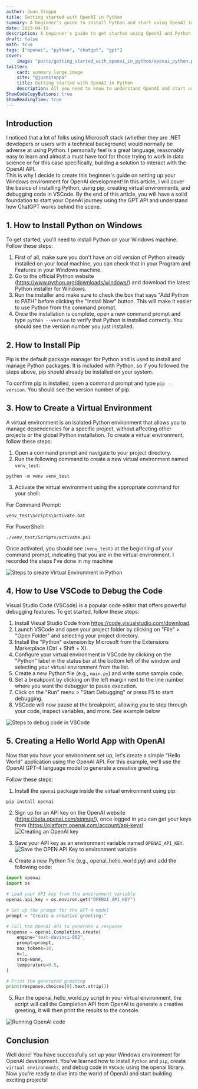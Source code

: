 ```yaml
---
author: Juan Stoppa
title: Getting started with OpenAI in Python
summary: A beginner's guide to install Python and start using OpenAI in Windows
date: 2023-04-19
description: A beginner's guide to get started using OpenAI and Python in Windows
draft: false
math: true
tags: ["openai", "python", "chatgpt", "gpt"]
cover:
    image: "posts/getting_started_with_openai_in_python/openai_python.png"
twitter:
    card: summary_large_image
    site: "@juanstoppa"
    title: Getting started with OpenAI in Python
    description: All you need to know to understand OpenAI and start using it
ShowCodeCopyButtons: true
ShowReadingTime: true
---
```



## Introduction

I noticed that a lot of folks using Microsoft stack (whether they are .NET developers or users with a technical background) would normally be adverse at using Python. I personally feel is a great language, reasonably easy to learn and almost a must have tool for those trying to work in data science or for this case specifically, building a solution to interact with the OpenAI API.  
This is why I decide to create this beginner's guide on setting up your Windows environment for OpenAI development! In this article, I will cover the basics of installing Python, using pip, creating virtual environments, and debugging code in VSCode. By the end of this article, you will have a solid foundation to start your OpenAI journey using the GPT API and understand how ChatGPT works behind the scene.

## 1. How to Install Python on Windows

To get started, you'll need to install Python on your Windows machine. Follow these steps:

1. First of all, make sure you don't have an old version of Python already installed on your local machine, you can check that in your Program and Features in your Windows machine. 
2. Go to the official Python website (https://www.python.org/downloads/windows/) and download the latest Python installer for Windows. 
3. Run the installer and make sure to check the box that says "Add Python to PATH" before clicking the "Install Now" button. This will make it easier to use Python from the command prompt.
4. Once the installation is complete, open a new command prompt and type `python --version` to verify that Python is installed correctly. You should see the version number you just installed.

## 2. How to Install Pip

Pip is the default package manager for Python and is used to install and manage Python packages. It is included with Python, so if you followed the steps above, pip should already be installed on your system.

To confirm pip is installed, open a command prompt and type `pip --version`. You should see the version number of pip.

## 3. How to Create a Virtual Environment

A virtual environment is an isolated Python environment that allows you to manage dependencies for a specific project, without affecting other projects or the global Python installation. To create a virtual environment, follow these steps:

1. Open a command prompt and navigate to your project directory.
2. Run the following command to create a new virtual environment named `venv_test`:
```console
python -m venv venv_test
```
3. Activate the virtual environment using the appropriate command for your shell:

For Command Prompt:
```console
venv_test\Scripts\activate.bat
```

For PowerShell:
```console
./venv_test/Scripts/activate.ps1
```

Once activated, you should see `(venv_test)` at the beginning of your command prompt, indicating that you are in the virtual environment. I recorded the steps I've done in my machine

![Steps to create Virtual Environment in Python](/posts/getting_started_with_openai_in_python/create_virtual_environment.gif)  

## 4. How to Use VSCode to Debug the Code

Visual Studio Code (VSCode) is a popular code editor that offers powerful debugging features. To get started, follow these steps:

1. Install Visual Studio Code from https://code.visualstudio.com/download.
2. Launch VSCode and open your project folder by clicking on "File" > "Open Folder" and selecting your project directory.
3. Install the "Python" extension by Microsoft from the Extensions Marketplace (Ctrl + Shift + X).
4. Configure your virtual environment in VSCode by clicking on the "Python" label in the status bar at the bottom left of the window and selecting your virtual environment from the list.
5. Create a new Python file (e.g., `main.py`) and write some sample code.
6. Set a breakpoint by clicking on the left margin next to the line number where you want the debugger to pause execution.
7. Click on the "Run" menu > "Start Debugging" or press F5 to start debugging.
8. VSCode will now pause at the breakpoint, allowing you to step through your code, inspect variables, and more. See example below


![Steps to debug code in VSCode](/posts/getting_started_with_openai_in_python/debugging_code_vscode.gif)  


## 5. Creating a Hello World App with OpenAI

Now that you have your environment set up, let's create a simple "Hello World" application using the OpenAI API. For this example, we'll use the OpenAI GPT-4 language model to generate a creative greeting.

Follow these steps:

1. Install the `openai` package inside the virtual environment using pip:

```bash
pip install openai
```
2. Sign up for an API key on the OpenAI website (https://beta.openai.com/signup/), once logged in you can get your keys from (https://platform.openai.com/account/api-keys)
![Creating an OpenAI key](/posts/getting_started_with_openai_in_python/creating_openai_key.png)

3. Save your API key as an environment variable named `OPENAI_API_KEY`. 
![Save the OPEN API Key to environment variable](/posts/getting_started_with_openai_in_python/setting_openai_key.png)  

4. Create a new Python file (e.g., openai_hello_world.py) and add the following code:

```python
import openai
import os

# Load your API key from the environment variable
openai.api_key = os.environ.get("OPENAI_API_KEY")

# Set up the prompt for the GPT-4 model
prompt = "Create a creative greeting:"

# Call the OpenAI API to generate a response
response = openai.Completion.create(
    engine="text-davinci-002",
    prompt=prompt,
    max_tokens=10,
    n=1,
    stop=None,
    temperature=0.5,
)

# Print the generated greeting
print(response.choices[0].text.strip())
```
5. Run the openai_hello_world.py script in your virtual environment, the script will call the Completion API from OpenAI to  generate a creative greeting, it will then print the results to the console.

![Running OpenAI code](/posts/getting_started_with_openai_in_python/running_openai_code.gif) 

## Conclusion

Well done! You have successfully set up your Windows environment for OpenAI development. You've learned how to install `Python` and `pip`, create `virtual environments`, and debug code in `VSCode` using the openai library. Now you're ready to dive into the world of OpenAI and start building exciting projects!
